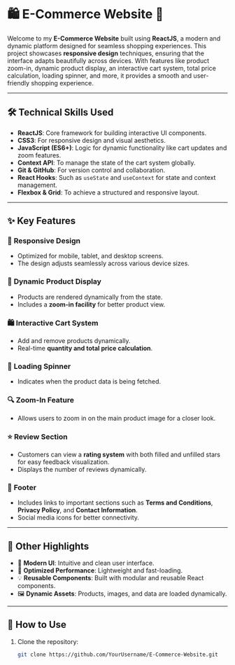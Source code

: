 # 🛍️ **E-Commerce Website** 🌟  
Welcome to my **E-Commerce Website** built using **ReactJS**, a modern and dynamic platform designed for seamless shopping experiences. This project showcases **responsive design** techniques, ensuring that the interface adapts beautifully across devices. With features like product zoom-in, dynamic product display, an interactive cart system, total price calculation, loading spinner, and more, it provides a smooth and user-friendly shopping experience.  

---

## 🛠️ **Technical Skills Used**
- **ReactJS**: Core framework for building interactive UI components.
- **CSS3**: For responsive design and visual aesthetics.
- **JavaScript (ES6+)**: Logic for dynamic functionality like cart updates and zoom features.
- **Context API**: To manage the state of the cart system globally.  
- **Git & GitHub**: For version control and collaboration.  
- **React Hooks**: Such as `useState` and `useContext` for state and context management.  
- **Flexbox & Grid**: To achieve a structured and responsive layout.  

---

## ✨ **Key Features**
### 🎨 **Responsive Design**
- Optimized for mobile, tablet, and desktop screens.  
- The design adjusts seamlessly across various device sizes.  

### 🛒 **Dynamic Product Display**
- Products are rendered dynamically from the state.  
- Includes a **zoom-in facility** for better product view.  

### 🛍️ **Interactive Cart System**
- Add and remove products dynamically.  
- Real-time **quantity and total price calculation**.  

### 🔄 **Loading Spinner**
- Indicates when the product data is being fetched.  

### 🔍 **Zoom-In Feature**
- Allows users to zoom in on the main product image for a closer look.  

### ⭐ **Review Section**
- Customers can view a **rating system** with both filled and unfilled stars for easy feedback visualization.  
- Displays the number of reviews dynamically.  

### 🦶 **Footer**
- Includes links to important sections such as **Terms and Conditions**, **Privacy Policy**, and **Contact Information**.  
- Social media icons for better connectivity.  

---

## 🌈 **Other Highlights**
- 🎉 **Modern UI**: Intuitive and clean user interface.  
- 🚀 **Optimized Performance**: Lightweight and fast-loading.  
- 💡 **Reusable Components**: Built with modular and reusable React components.  
- 🖼️ **Dynamic Assets**: Products, images, and data are loaded dynamically.  

---

## 🧩 **How to Use**
1. Clone the repository:  
   ```bash
   git clone https://github.com/YourUsername/E-Commerce-Website.git
